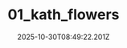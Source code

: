 ---
title: "01_kath_flowers"
description: ""
image: "/uploads/photos/1761814162191-01_kath_flowers.webp"
display: "/uploads/photos/1761814162191-01_kath_flowers-display.webp"
thumbnail: "/uploads/photos/1761814162191-01_kath_flowers-thumb.webp"
width: 4000
height: 6000
featured: false
date: 2025-10-30T08:49:22.201Z
order: 0
---